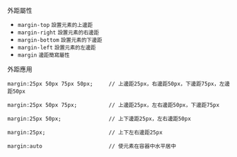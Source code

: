 外距屬性
- `margin-top` <small>設置元素的上邊距</small>
- `margin-right` <small>設置元素的右邊距</small>
- `margin-bottom` <small>設置元素的下邊距</small>
- `margin-left` <small>設置元素的左邊距</small>
- `margin` <small>邊距簡寫屬性</small>

外距應用
```
margin:25px 50px 75px 50px;		// 上邊距25px，右邊距50px，下邊距75px，左邊距50px
```

```
margin:25px 50px 75px;			// 上邊距25px，左右邊距50px，下邊距75px
```

```
margin:25px 50px;				// 上下邊距25px，左右邊距50px
```

```
margin:25px;					// 上下左右邊距25px
```

```
margin:auto						// 使元素在容器中水平居中
```